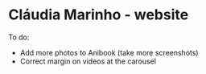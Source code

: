 # Cláudia Marinho - website

To do:
* Add more photos to Anibook (take more screenshots)
* Correct margin on videos at the carousel
